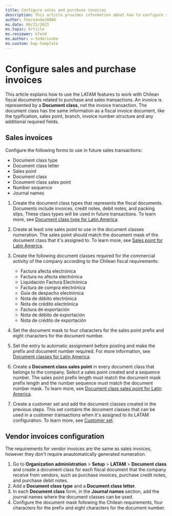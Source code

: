 ```yaml
---
title: Configure sales and purchase invoices
description: This article provides information about how to configure sales and purchase invoices for a Chilean company. 
author: Fhernandez0088
ms.date: 09/21/2023
ms.topic: Article
ms.reviewer: kfend
ms.author: v-federicohe
ms.custom: bap-template
---
```


# Configure sales and purchase invoices
This article explains how to use the LATAM features to work with Chilean fiscal documents related to purchase and sales transactions. An invoice is represented by a **Document class**, not the invoice transaction. The document class has the same information as a fiscal invoice document, like the typification, sales point, branch, invoice number structure and any additional required fields.

## Sales invoices

Configure the following forms to use in future sales transactions:

- Document class type
- Document class letter
- Sales point
- Document class
- Dcoument class sales point
- Number sequence
- Journal names


1. Create the document class types that represents the fiscal documents. Documents include invoices, credit notes, debit notes, and packing slips. These class types will be used in future transactions. To learn more, see [Document class type for Latin America](../ltm-core-document-class-type.md).
2. Create at least one sales point to use in the document classes numeration. The sales point should match the document mask of the document class that it's assigned to. To learn more, see [Sales point for Latin America](ltm-core-sales-point-prefixes.md).
3. Create the following document classes required for the commercial activity of the company according to the Chilean fiscal requirements: 

   - Factura afecta electrónica
   - Factura no afecta electrónica
   - Liquidación Factura Electrónica
   - Factura de compra electrónica
   - Guía de despacho electrónica
   - Nota de débito electrónica
   - Nota de crédito electrónica
   - Factura de exportación
   - Nota de débito de exportación
   - Nota de crédito de exportación

4. Set the document mask to four characters for the sales point prefix and eight characters for the document number.
5. Set the entry to automatic assignment before posting and make the prefix and document number required. For more information, see [Document classes for Latin America](../ltm-core-document-class.md). 
6. Create a **Document class sales point** in every document class that belongs to the company. Select a sales point created and a sequence number. The sales point prefix length must match the document mask prefix length and the number sequence must match the document number mask. To learn more, see [Document class sales point for Latin America](../ltm-core-document-class-sales-point.md).
7. Create a customer set and add the document classes created in the previous steps. This set contains the document classes that can be used in a customer transactions when it's assigned to its LATAM configuration. To learn more, see [Customer set](../ltm-core-customers-set.md).

## Vendor invoices configuration

The requirements for vendor invoices are the same as sales invoices, however they don't require anautomatically generated numeration. 

1. Go to **Organization administration** > **Setup** > **LATAM** > **Document class** and create a document class for each fiscal document that the company receive from vendors, such as purchase invoices, purchase credit notes, and purchase debit notes. 
2. Add a **Document class type** and a **Document class letter**.
4. In each **Document class** form, in the **Journal names** section, add the journal names where the document classes can be used. 
5. Configure the document mask following the Chilean requirements, four characters for the prefix and eight characters for the document number.
